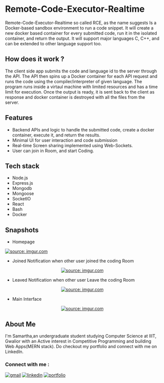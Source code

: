# Remote-Code-Executor-Realtime

Remote-Code-Executor-Realtime so called RCE,
as the name suggests Is a Docker-based sandbox
environment to run a code snippet. It will create a new docker based container for every submitted code, run it in the isolated container, and return the output. It will support major languages C, C++, and can be extended to other language support too.

## How does it work ?

The client side app submits the code and language id to the server through the API. The API then spins up a Docker container for each API request and runs the code using the compiler/interpreter of given language. The program runs inside a virtaul machine with limited resources and has a time limit for execution. Once the output is ready, it is sent back to the client as response and docker container is destroyed with all the files from the server.

## Features

- Backend APIs and logic to handle the submitted code, create a docker container, execute it, and return the results.
- Minimal UI for user interaction and code submission
- Real-time Screen sharing implemented using Web-Sockets.
- User can join in Room, and start Coding.

## Tech stack

- Node.js
- Express.js
- Mongodb
- Mongoose
- SocketIO
- React
- Bash
- Docker

## Snapshots

- Homepage
  <p align="center"> 
<a href="https://imgur.com/5rGqGJG"><img src="https://i.imgur.com/5rGqGJG.png" title="source: imgur.com" /></a>

</p>

- Joined Notification when other user joined the coding Room
<p align="center"> 
<a href="https://imgur.com/qkE4lLa"><img src="https://i.imgur.com/qkE4lLa.png" title="source: imgur.com" /></a>
</p>

- Leaved Notification when other user Leave the coding Room

<p align="center"> 
<a href="https://imgur.com/rnJPrBQ"><img src="https://i.imgur.com/rnJPrBQ.png" title="source: imgur.com" /></a>
</p>

- Main Interface

<p align="center"> 
<a href="https://imgur.com/nCY7x6r"><img src="https://i.imgur.com/nCY7x6r.png" title="source: imgur.com" /></a>
</p>

<!-- https://imgur.com/nCY7x6r
https://imgur.com/5rGqGJG
https://imgur.com/qkE4lLa
https://imgur.com/rnJPrBQ -->

## About Me

I'm Samartha,an undergraduate student studying Computer Science at IIIT, Gwalior with an Active interest in Competitive Programming and building Web Apps(MERN stack). Do checkout my portfolio and connect with me on LinkedIn.

### Connect with me :

[![gmail](https://img.shields.io/badge/Gmail-D14836?style=for-the-badge&logo=gmail&logoColor=white)](mailto:samarthajadhao5611@gmail.com)
[![linkedin](https://img.shields.io/badge/linkedin-0A66C2?style=for-the-badge&logo=linkedin&logoColor=white)](https://www.linkedin.com/in/samarth5611/)
[![portfolio](https://img.shields.io/badge/my_portfolio-000?style=for-the-badge&logo=ko-fi&logoColor=white)](https://samartha5611.github.io/)
